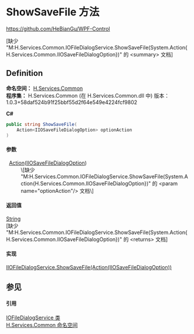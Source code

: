 # ShowSaveFile 方法
https://github.com/HeBianGu/WPF-Control

\[缺少 "M:H.Services.Common.IOFileDialogService.ShowSaveFile(System.Action{H.Services.Common.IIOSaveFileDialogOption})" 的 &lt;summary&gt; 文档\]



## Definition
**命名空间：** <a href="b9cdd84f-6623-a51a-f53b-465103ced202">H.Services.Common</a>  
**程序集：** H.Services.Common (在 H.Services.Common.dll 中) 版本：1.0.3+58daf524b91f25bbf55d2f64e549e4224fcf9802

**C#**
``` C#
public string ShowSaveFile(
	Action<IIOSaveFileDialogOption> optionAction
)
```



#### 参数
<dl><dt>  <a href="https://learn.microsoft.com/dotnet/api/system.action-1" target="_blank" rel="noopener noreferrer">Action</a>(<a href="ff0fa364-d2de-3040-a83f-c5b835274751">IIOSaveFileDialogOption</a>)</dt><dd>\[缺少 "M:H.Services.Common.IOFileDialogService.ShowSaveFile(System.Action{H.Services.Common.IIOSaveFileDialogOption})" 的 &lt;param name="optionAction"/&gt; 文档\]</dd></dl>

#### 返回值
<a href="https://learn.microsoft.com/dotnet/api/system.string" target="_blank" rel="noopener noreferrer">String</a>  
\[缺少 "M:H.Services.Common.IOFileDialogService.ShowSaveFile(System.Action{H.Services.Common.IIOSaveFileDialogOption})" 的 &lt;returns&gt; 文档\]

#### 实现
<a href="a7456159-3595-2e5d-f44c-918cde5db68a">IIOFileDialogService.ShowSaveFile(Action(IIOSaveFileDialogOption))</a>  


## 参见


#### 引用
<a href="6a9da705-997c-cb5b-b7eb-0208f8105fdf">IOFileDialogService 类</a>  
<a href="b9cdd84f-6623-a51a-f53b-465103ced202">H.Services.Common 命名空间</a>  
